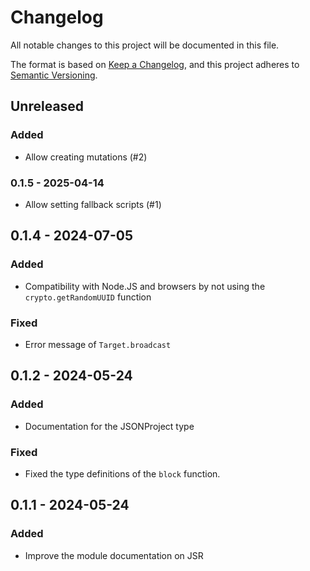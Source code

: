 # Changelog

All notable changes to this project will be documented in this file.

The format is based on [Keep a Changelog](https://keepachangelog.com/en/1.1.0/),
and this project adheres to [Semantic Versioning](https://semver.org/spec/v2.0.0.html).

## Unreleased

### Added

- Allow creating mutations (#2)

### 0.1.5 - 2025-04-14

- Allow setting fallback scripts (#1)

## 0.1.4 - 2024-07-05

### Added

- Compatibility with Node.JS and browsers by not using the `crypto.getRandomUUID` function

### Fixed

- Error message of `Target.broadcast`

## 0.1.2 - 2024-05-24

### Added

- Documentation for the JSONProject type

### Fixed

- Fixed the type definitions of the `block` function.

## 0.1.1 - 2024-05-24

### Added

- Improve the module documentation on JSR
